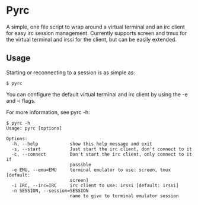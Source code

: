Pyrc
=====

A simple, one file script to wrap around a virtual terminal and an irc client for easy irc session management. Currently supports screen and tmux for the virtual terminal and irssi for the client, but can be easily extended.

Usage
-----

Starting or reconnecting to a session is as simple as:

    $ pyrc

You can configure the default virtual terminal and irc client by using the -e and -i flags.

For more information, see pyrc -h:

    $ pyrc -h
    Usage: pyrc [options]
    
    Options:
      -h, --help            show this help message and exit
      -s, --start           Just start the irc client, don't connect to it
      -c, --connect         Don't start the irc client, only connect to it if
                            possible
      -e EMU, --emu=EMU     terminal emulator to use: screen, tmux [default:
                            screen]
      -i IRC, --irc=IRC     irc client to use: irssi [default: irssi]
      -n SESSION, --session=SESSION
                            name to give to terminal emulator session

